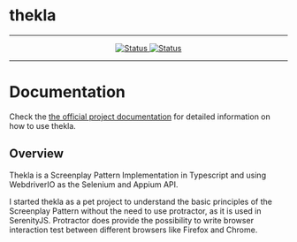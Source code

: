 # thekla

***

<p align="center">
    <a href="https://circleci.com/gh/andy-schulz/thekla/tree/master">
        <img alt="Status" src="https://circleci.com/gh/andy-schulz/thekla/tree/master.svg?style=shield">
    </a>
    <a href="hhttps://badge.fury.io/js/thekla.svg">
        <img alt="Status" src="https://badge.fury.io/js/thekla.svg">
    </a> 
</p>

***

# Documentation

Check the
[the official project documentation](https://andy-schulz.github.io/thekla/)
for detailed information on how to use thekla.

## Overview

Thekla is a Screenplay Pattern Implementation in Typescript and using WebdriverIO as the Selenium and Appium API.

I started thekla as a pet project to understand the basic principles of the Screenplay Pattern without the need to use
protractor, as it is used in SerenityJS. Protractor does provide the possibility to write browser interaction test 
between different browsers like Firefox and Chrome.